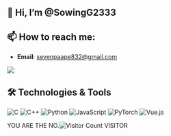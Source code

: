 ## 👋 Hi, I’m @SowingG2333
## 📫 How to reach me:
- **Email**: sevenpaape832@gmail.com

<img   align="center" src="https://github-readme-stats.vercel.app/api?username=SowingG2333&locale=ja&line_height=33&show_icons=true&hide=&theme=&rank_icon=default"/>

## 🛠 Technologies & Tools
![C](https://img.shields.io/badge/c-%2300599C.svg?style=for-the-badge&logo=c&logoColor=white)
![C++](https://img.shields.io/badge/c++-%2300599C.svg?style=for-the-badge&logo=c%2B%2B&logoColor=white)
![Python](https://img.shields.io/badge/python-%2314354C.svg?style=for-the-badge&logo=python&logoColor=white)
![JavaScript](https://img.shields.io/badge/javascript-%23323330.svg?style=for-the-badge&logo=javascript&logoColor=%23F7DF1E)
![PyTorch](https://img.shields.io/badge/pytorch-%23EE4C2C.svg?style=for-the-badge&logo=pytorch&logoColor=white)
![Vue.js](https://img.shields.io/badge/vuejs-%2335495e.svg?style=for-the-badge&logo=vue.js&logoColor=%234FC08D)

YOU ARE THE NO.![Visitor Count](https://profile-counter.glitch.me/{SowingG2333}/count.svg) VISITOR
